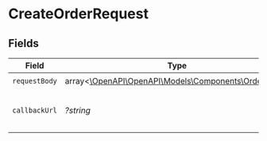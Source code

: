 # CreateOrderRequest


## Fields

| Field                                                                                         | Type                                                                                          | Required                                                                                      | Description                                                                                   |
| --------------------------------------------------------------------------------------------- | --------------------------------------------------------------------------------------------- | --------------------------------------------------------------------------------------------- | --------------------------------------------------------------------------------------------- |
| `requestBody`                                                                                 | array<[\OpenAPI\OpenAPI\Models\Components\OrderInput](../../Models/Components/OrderInput.md)> | :heavy_check_mark:                                                                            | N/A                                                                                           |
| `callbackUrl`                                                                                 | *?string*                                                                                     | :heavy_minus_sign:                                                                            | The url to call when the order is updated.                                                    |